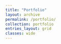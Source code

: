 ```yaml
---
title: "Portfolio"
layout: archive
permalink: /portfolio/
collection: portfolio
entries_layout: grid
classes: wide
---
```

